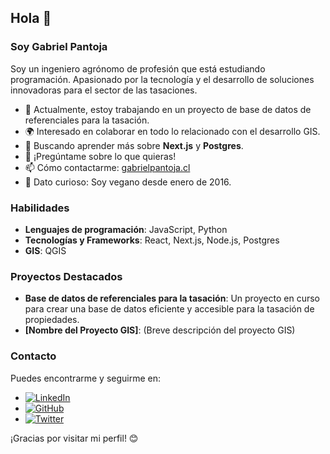 ## Hola 👋

### Soy Gabriel Pantoja

Soy un ingeniero agrónomo de profesión que está estudiando programación. Apasionado por la tecnología y el desarrollo de soluciones innovadoras para el sector de las tasaciones.

- 🔭 Actualmente, estoy trabajando en un proyecto de base de datos de referenciales para la tasación.
- 🌍 Interesado en colaborar en todo lo relacionado con el desarrollo GIS.
- 🧠 Buscando aprender más sobre **Next.js** y **Postgres**.
- 💬 ¡Pregúntame sobre lo que quieras!
- 📫 Cómo contactarme: [gabrielpantoja.cl](https://gabrielpantoja.cl)
- 🌱 Dato curioso: Soy vegano desde enero de 2016.

### Habilidades

- **Lenguajes de programación**: JavaScript, Python
- **Tecnologías y Frameworks**: React, Next.js, Node.js, Postgres
- **GIS**: QGIS

### Proyectos Destacados

- **Base de datos de referenciales para la tasación**: Un proyecto en curso para crear una base de datos eficiente y accesible para la tasación de propiedades.
- **[Nombre del Proyecto GIS]**: (Breve descripción del proyecto GIS)

### Contacto

Puedes encontrarme y seguirme en:

- [![LinkedIn](https://img.shields.io/badge/LinkedIn-0077B5?style=for-the-badge&logo=linkedin&logoColor=white)](https://www.linkedin.com/in/gabrielpantoja/)
- [![GitHub](https://img.shields.io/badge/GitHub-100000?style=for-the-badge&logo=github&logoColor=white)](https://github.com/tu-usuario)
- [![Twitter](https://img.shields.io/badge/Twitter-1DA1F2?style=for-the-badge&logo=twitter&logoColor=white)](https://twitter.com/tu-usuario)

¡Gracias por visitar mi perfil! 😊
